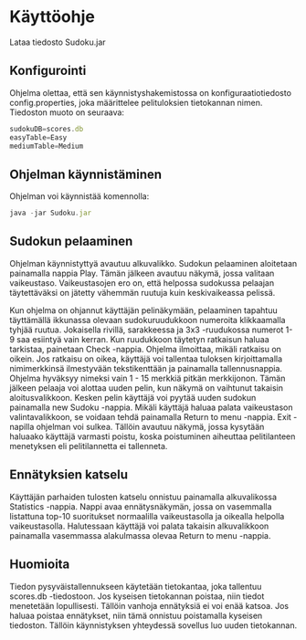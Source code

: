# Käyttöohje
Lataa tiedosto Sudoku.jar

## Konfigurointi
Ohjelma olettaa, että sen käynnistyshakemistossa on konfiguraatiotiedosto config.properties, joka määrittelee pelituloksien tietokannan nimen. 
Tiedoston muoto on seuraava:

```javascript
sudokuDB=scores.db
easyTable=Easy
mediumTable=Medium
```

## Ohjelman käynnistäminen
Ohjelman voi käynnistää komennolla:

```javascript
java -jar Sudoku.jar
```
## Sudokun pelaaminen
Ohjelman käynnistyttyä avautuu alkuvalikko. Sudokun pelaaminen aloitetaan painamalla nappia Play. Tämän jälkeen avautuu näkymä, jossa valitaan vaikeustaso.
Vaikeustasojen ero on, että helpossa sudokussa pelaajan täytettäväksi on jätetty vähemmän ruutuja kuin keskivaikeassa pelissä.

Kun ohjelma on ohjannut käyttäjän pelinäkymään, pelaaminen tapahtuu täyttämällä ikkunassa olevaan sudokuruudukkoon numeroita klikkaamalla tyhjää ruutua.
Jokaisella rivillä, sarakkeessa ja 3x3 -ruudukossa numerot 1-9 saa esiintyä vain kerran. Kun ruudukkoon täytetyn ratkaisun haluaa tarkistaa, painetaan Check -nappia.
Ohjelma ilmoittaa, mikäli ratkaisu on oikein. Jos ratkaisu on oikea, käyttäjä voi tallentaa tuloksen kirjoittamalla nimimerkkinsä ilmestyvään tekstikenttään ja painamalla tallennusnappia.
Ohjelma hyväksyy nimeksi vain 1 - 15 merkkiä pitkän merkkijonon. 
Tämän jälkeen pelaaja voi alottaa uuden pelin, kun näkymä on vaihtunut takaisin aloitusvalikkoon. Kesken pelin käyttäjä voi pyytää uuden sudokun painamalla new Sudoku -nappia. 
Mikäli käyttäjä haluaa palata vaikeustason valintavalikkoon, se voidaan tehdä painamalla Return to menu -nappia. Exit -napilla ohjelman voi sulkea. Tällöin avautuu näkymä, jossa
kysytään haluaako käyttäjä varmasti poistu, koska poistuminen aiheuttaa pelitilanteen menetyksen eli pelitilannetta ei tallenneta.

## Ennätyksien katselu
Käyttäjän parhaiden tulosten katselu onnistuu painamalla alkuvalikossa Statistics -nappia. 
Nappi avaa ennätysnäkymän, jossa on vasemmalla listattuna top-10 suoritukset normaalilla vaikeustasolla ja oikealla helpolla vaikeustasolla. 
Halutessaan käyttäjä voi palata takaisin alkuvalikkoon painamalla vasemmassa alakulmassa olevaa Return to menu -nappia.

## Huomioita
Tiedon pysyväistallennukseen käytetään tietokantaa, joka tallentuu scores.db -tiedostoon.
Jos kyseisen tietokannan poistaa, niin tiedot menetetään lopullisesti. Tällöin vanhoja ennätyksiä ei voi enää katsoa. 
Jos haluaa poistaa ennätykset, niin tämä onnistuu poistamalla kyseisen tiedoston. Tällöin käynnistyksen yhteydessä sovellus luo uuden tietokannan.

